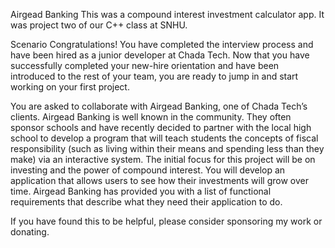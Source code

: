 Airgead Banking
This was a compound interest investment calculator app. It was project two of our C++ class at SNHU.

Scenario
Congratulations! You have completed the interview process and have been hired as a junior developer at Chada Tech. Now that you have successfully completed your new-hire orientation and have been introduced to the rest of your team, you are ready to jump in and start working on your first project.

You are asked to collaborate with Airgead Banking, one of Chada Tech’s clients. Airgead Banking is well known in the community. They often sponsor schools and have recently decided to partner with the local high school to develop a program that will teach students the concepts of fiscal responsibility (such as living within their means and spending less than they make) via an interactive system. The initial focus for this project will be on investing and the power of compound interest. You will develop an application that allows users to see how their investments will grow over time. Airgead Banking has provided you with a list of functional requirements that describe what they need their application to do.

If you have found this to be helpful, please consider sponsoring my work or donating.
